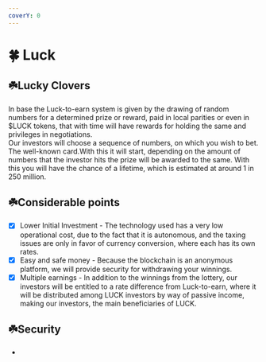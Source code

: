 ```yaml
---
coverY: 0
---
```


# 🍀 Luck

## ☘️**L**ucky Clovers

In base the Luck-to-earn system is given by the drawing of random numbers for a determined prize or reward, paid in local parities or even in $LUCK tokens, that with time will have rewards for holding the same and privileges in negotiations.\
Our investors will choose a sequence of numbers, on which you wish to bet. The well-known card.With this it will start, depending on the amount of numbers that the investor hits the prize will be awarded to the same. With this you will have the chance of a lifetime, which is estimated at around 1 in 250 million.

## ☘️Considerable points

* [x] Lower Initial Investment - The technology used has a very low operational cost, due to the fact that it is autonomous, and the taxing issues are only in favor of currency conversion, where each has its own rates.
* [x] Easy and safe money - Because the blockchain is an anonymous platform, we will provide security for withdrawing your winnings.&#x20;
* [x] Multiple earnings - In addition to the winnings from the lottery, our investors will be entitled to a rate difference from Luck-to-earn, where it will be distributed among LUCK investors by way of passive income, making our investors, the main beneficiaries of LUCK.

## ☘️Security

*

